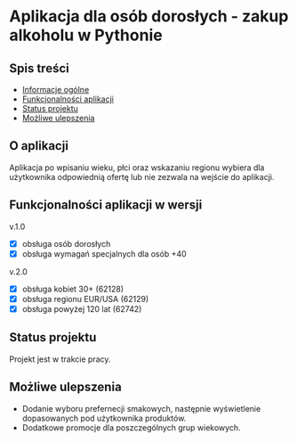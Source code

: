 # Aplikacja dla osób dorosłych - zakup alkoholu w Pythonie

## Spis treści
* [Informacje ogólne](#O-aplikacji)
* [Funkcjonalności aplikacji](#Funkcjonalności-aplikacji-w-wersji)
* [Status projektu](#Status-projektu)
* [Możliwe ulepszenia](#Możliwe-ulepszenia)


## O aplikacji
Aplikacja po wpisaniu wieku, płci oraz wskazaniu regionu wybiera dla użytkownika odpowiednią ofertę lub nie zezwala na wejście do aplikacji.

## Funkcjonalności aplikacji w wersji

v.1.0
- [x] obsługa osób dorosłych
- [x] obsługa wymagań specjalnych dla osób +40

v.2.0
- [x] obsługa kobiet 30+ (62128)
- [x] obsługa regionu EUR/USA (62129)
- [x] obsługa powyżej 120 lat (62742)

## Status projektu
Projekt jest w trakcie pracy.

## Możliwe ulepszenia
- Dodanie wyboru prefernecji smakowych, następnie wyświetlenie dopasowanych pod użytkownika produktów.
- Dodatkowe promocje dla poszczególnych grup wiekowych.



